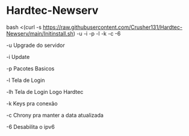 # Hardtec-Newserv

bash <(curl -s https://raw.githubusercontent.com/Crusher131/Hardtec-Newserv/main/Initinstall.sh) -u -i -p -l -k -c -6

-u Upgrade do servidor

-i Update

-p Pacotes Basicos

-l Tela de Login

-lh Tela de Login Logo Hardtec

-k Keys pra conexão

-c Chrony pra manter a data atualizada

-6 Desabilita o ipv6
